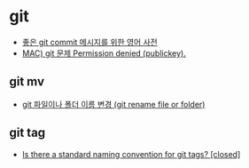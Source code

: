 # git

- [좋은 git commit 메시지를 위한 영어 사전](https://blog.ull.im/engineering/2019/03/10/logs-on-git.html)
- [MAC) git 문제 Permission denied (publickey).](https://zeddios.tistory.com/120)



## git mv

- [git 파일이나 폴더 이름 변경 (git rename file or folder)](https://www.lesstif.com/pages/viewpage.action?pageId=54952878#git파일이나폴더이름변경(gitrenamefileorfolder)-mv시invalidargument가발생할경우)



## git tag

- [Is there a standard naming convention for git tags? [closed]](https://stackoverflow.com/questions/2006265/is-there-a-standard-naming-convention-for-git-tags)
